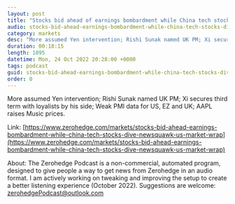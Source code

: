 ```yaml
---
layout: post
title: "Stocks bid ahead of earnings bombardment while China tech stocks dive - Newsquawk US Market Wrap"
audio: stocks-bid-ahead-earnings-bombardment-while-china-tech-stocks-dive-newsquawk-us-market-wrap-0
category: markets
desc: "More assumed Yen intervention; Rishi Sunak named UK PM; Xi secures third term with loyalists by his side; Weak PMI data for US, EZ and UK; AAPL raises Music prices."
duration: 00:18:15
length: 1095
datetime: Mon, 24 Oct 2022 20:28:00 +0000
tags: podcast
guid: stocks-bid-ahead-earnings-bombardment-while-china-tech-stocks-dive-newsquawk-us-market-wrap-0
order: 0
---
```

More assumed Yen intervention; Rishi Sunak named UK PM; Xi secures third term with loyalists by his side; Weak PMI data for US, EZ and UK; AAPL raises Music prices.

Link: [https://www.zerohedge.com/markets/stocks-bid-ahead-earnings-bombardment-while-china-tech-stocks-dive-newsquawk-us-market-wrap](https://www.zerohedge.com/markets/stocks-bid-ahead-earnings-bombardment-while-china-tech-stocks-dive-newsquawk-us-market-wrap)

About: The Zerohedge Podcast is a non-commercial, automated program, designed to give people a way to get news from Zerohedge in an audio format.  I am actively working on tweaking and improving the setup to create a better listening experience (October 2022).  Suggestions are welcome: [zerohedgePodcast@outlook.com](mailto:zerohedgePodcast@outlook.com)